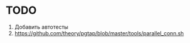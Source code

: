 # TODO

1. Добавить автотесты
2. https://github.com/theory/pgtap/blob/master/tools/parallel_conn.sh
